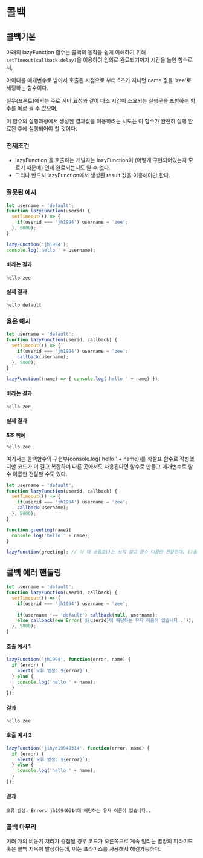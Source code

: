 # 콜백

## 콜백기본

아래의 lazyFunction 함수는 콜백의 동작을 쉽게 이해하기 위해 `setTimeout(callback,delay)`을 이용하여 임의로 완료되기까지 시간을 늘인  함수로서,

아이디를 매개변수로 받아서 호출된 시점으로 부터 5초가 지나면 name 값을 'zee'로 세팅하는 함수이다.

실무(프론트)에서는 주로 서버 요청과 같이 다소 시간이 소요되는 실행문을 포함하는 함수를 예로 들 수 있으며,

이 함수의 실행과정에서 생성된 결과값을 이용하려는 시도는 이 함수가 완전히 실행 완료된 후에 실행되어야 할 것이다.

### 전제조건
* lazyFunction 을 호출하는 개발자는 lazyFunction이 (어떻게 구현되어있는지 모르기 때문에) 언제 완료되는지도 알 수 없다.
* 그러나 반드시 lazyFunction에서 생성된 result 값을 이용해야만 한다. 

### 잘못된 예시
```javascript
let username = 'default';
function lazyFunction(userid) {
  setTimeout(() => {
    if(userid === 'jh1994') username = 'zee';
  }, 5000);
}

lazyFunction('jh1994');
console.log('hello ' + username);
```
#### 바라는 결과
`hello zee`
#### 실제 결과
`hello default`

### 옳은 예시
```javascript
let username = 'default';
function lazyFunction(userid, callback) {
  setTimeout(() => {
    if(userid === 'jh1994') username = 'zee';
    callback(username);
  }, 5000);
}

lazyFunction((name) => { console.log('hello ' + name) });

```

#### 바라는 결과
`hello zee`

#### 실제 결과
**5초 뒤에** 

`hello zee`

여기서는 콜백함수의 구현부(console.log('hello ' + name))를 화살표 함수로 작성했지만 코드가 더 길고 복잡하며 다른 곳에서도 사용된다면 함수로 만들고 매개변수로 함수 이름만 전달할 수도 있다.

```javascript
let username = 'default';
function lazyFunction(userid, callback) {
  setTimeout(() => {
    if(userid === 'jh1994') username = 'zee';
    callback(username);
  }, 5000);
}

function greeting(name){
  console.log('hello ' + name);
}

lazyFunction(greeting); // 이 때 소괄호()는 쓰지 않고 함수 이름만 전달한다. ()를 쓰면 함수를 실행하여 그 반환값이 나오기 때문임.

```

## 콜백 에러 핸들링

```javascript
let username = 'default';
function lazyFunction(userid, callback) {
  setTimeout(() => {
    if(userid === 'jh1994') username = 'zee';
    
    if(username !== 'default') callback(null, username);
    else callback(new Error(`${userid}에 해당하는 유저 이름이 없습니다..`));
  }, 5000);
}
```
#### 호출 예시 1
```javascript
lazyFunction('jh1994', function(error, name) {
  if (error) {
    alert(`오류 발생: ${error}`);
  } else {
    console.log('hello ' + name);
  }
});
```
#### 결과
`hello zee`
#### 호출 예시 2
```javascript
lazyFunction('jihye19940314', function(error, name) {
  if (error) {
    alert(`오류 발생: ${error}`);
  } else {
    console.log('hello ' + name);
  }
});

```
#### 결과
`오류 발생: Error: jh19940314에 해당하는 유저 이름이 없습니다..`

### 콜백 마무리

여러 개의 비동기 처리가 중첩될 경우 코드가 오른쪽으로 계속 밀리는 멸망의 피라미드 혹은 콜백 지옥이 발생하는데, 이는 프라미스를 사용해서 해결가능하다.






